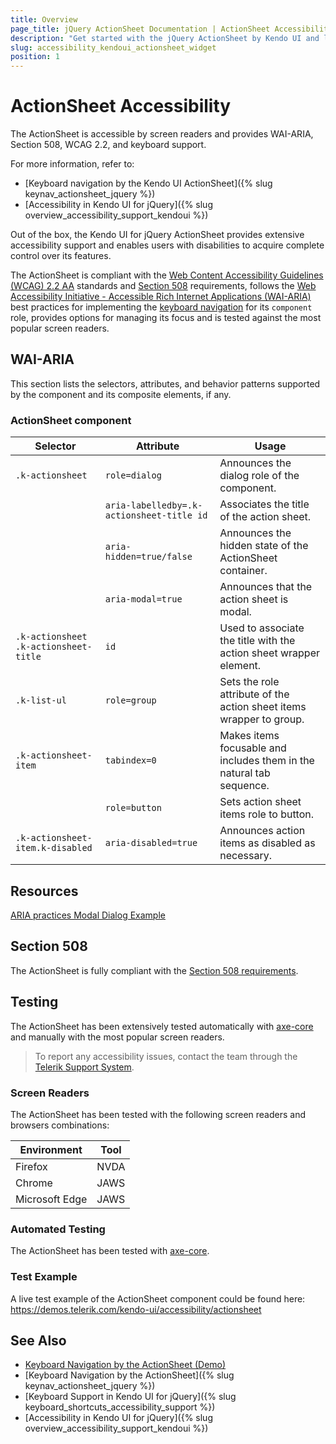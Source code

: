 ```yaml
---
title: Overview
page_title: jQuery ActionSheet Documentation | ActionSheet Accessibility
description: "Get started with the jQuery ActionSheet by Kendo UI and learn about its accessibility support for WAI-ARIA, Section 508, and WCAG 2.2."
slug: accessibility_kendoui_actionsheet_widget
position: 1
---
```


# ActionSheet Accessibility

The ActionSheet is accessible by screen readers and provides WAI-ARIA, Section 508, WCAG 2.2, and keyboard support.

 For more information, refer to:
* [Keyboard navigation by the Kendo UI ActionSheet]({% slug keynav_actionsheet_jquery %})
* [Accessibility in Kendo UI for jQuery]({% slug overview_accessibility_support_kendoui %})




Out of the box, the Kendo UI for jQuery ActionSheet provides extensive accessibility support and enables users with disabilities to acquire complete control over its features.


The ActionSheet is compliant with the [Web Content Accessibility Guidelines (WCAG) 2.2 AA](https://www.w3.org/TR/WCAG22/) standards and [Section 508](https://www.section508.gov/) requirements, follows the [Web Accessibility Initiative - Accessible Rich Internet Applications (WAI-ARIA)](https://www.w3.org/WAI/ARIA/apg/) best practices for implementing the [keyboard navigation](#keyboard-navigation) for its `component` role, provides options for managing its focus and is tested against the most popular screen readers.

## WAI-ARIA


This section lists the selectors, attributes, and behavior patterns supported by the component and its composite elements, if any.

### ActionSheet component

| Selector | Attribute | Usage |
| -------- | --------- | ----- |
| `.k-actionsheet` | `role=dialog` | Announces the dialog role of the component. |
|  | `aria-labelledby=.k-actionsheet-title id` | Associates the title of the action sheet. |
|  | `aria-hidden=true/false` | Announces the hidden state of the ActionSheet container. |
|  | `aria-modal=true` | Announces that the action sheet is modal. |
| `.k-actionsheet .k-actionsheet-title` | `id` | Used to associate the title with the action sheet wrapper element. |
| `.k-list-ul` | `role=group` | Sets the role attribute of the action sheet items wrapper to group. |
| `.k-actionsheet-item` | `tabindex=0` | Makes items focusable and includes them in the natural tab sequence. |
|  | `role=button` | Sets action sheet items role to button. |
| `.k-actionsheet-item.k-disabled` | `aria-disabled=true` | Announces action items as disabled as necessary. |

## Resources

[ARIA practices Modal Dialog Example](https://www.w3.org/WAI/ARIA/apg/patterns/dialog-modal/examples/dialog/)

## Section 508


The ActionSheet is fully compliant with the [Section 508 requirements](http://www.section508.gov/).

## Testing


The ActionSheet has been extensively tested automatically with [axe-core](https://github.com/dequelabs/axe-core) and manually with the most popular screen readers.

> To report any accessibility issues, contact the team through the [Telerik Support System](https://www.telerik.com/account/support-center).

### Screen Readers


The ActionSheet has been tested with the following screen readers and browsers combinations:

| Environment | Tool |
| ----------- | ---- |
| Firefox | NVDA |
| Chrome | JAWS |
| Microsoft Edge | JAWS |



### Automated Testing
The ActionSheet has been tested with [axe-core](https://github.com/dequelabs/axe-core).
### Test Example
A live test example of the ActionSheet component could be found here: https://demos.telerik.com/kendo-ui/accessibility/actionsheet
## See Also
* [Keyboard Navigation by the ActionSheet (Demo)](https://demos.telerik.com/kendo-ui/actionsheet/keyboard-navigation)
* [Keyboard Navigation by the ActionSheet]({% slug keynav_actionsheet_jquery %})
* [Keyboard Support in Kendo UI for jQuery]({% slug keyboard_shortcuts_accessibility_support %})
* [Accessibility in Kendo UI for jQuery]({% slug overview_accessibility_support_kendoui %})